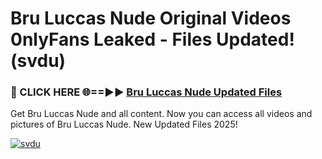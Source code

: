 # Bru Luccas Nude Original Videos 0nlyFans Leaked - Files Updated! (svdu)

<h3>🔴 CLICK HERE 🌐==►► <a href="https://tinyurl.com/5h6xmrr3" rel="nofollow">Bru Luccas Nude Updated Files</a></h3>

Get Bru Luccas Nude and all content. Now you can access all videos and pictures of Bru Luccas Nude. New Updated Files 2025!

[![svdu](https://i.imgur.com/KVD873Z.gif)](https://tinyurl.com/5h6xmrr3)
